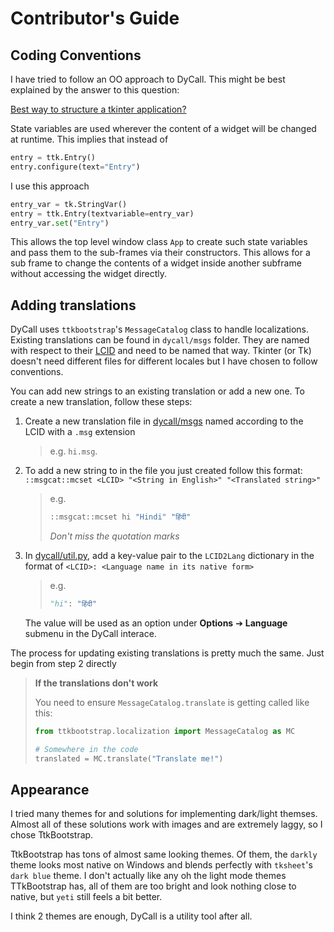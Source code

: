 # Contributor's Guide

## Coding Conventions

I have tried to follow an OO approach to DyCall. This might be best explained by the
answer to this question:

[Best way to structure a tkinter application?][so-17470842]

State variables are used wherever the content of a widget will be changed at runtime.
This implies that instead of

```python
entry = ttk.Entry()
entry.configure(text="Entry")
```

I use this approach

```python
entry_var = tk.StringVar()
entry = ttk.Entry(textvariable=entry_var)
entry_var.set("Entry")
```

This allows the top level window class `App` to create such state variables and pass
them to the sub-frames via their constructors. This allows for a sub frame to change the
contents of a widget inside another subframe without accessing the widget directly.

## Adding translations

DyCall uses `ttkbootstrap`'s `MessageCatalog` class to handle localizations. Existing
translations can be found in `dycall/msgs` folder. They are named with respect to their
[LCID][lcid] and need to be named that way. Tkinter (or Tk) doesn't need different files
for different locales but I have chosen to follow conventions.

You can add new strings to an existing translation or add a new one. To create a new
translation, follow these steps:

1. Create a new translation file in [dycall/msgs][dycall-msgs] named according to the
   LCID with a `.msg` extension

   > e.g. `hi.msg`.

2. To add a new string to in the file you just created follow this format:
   `::msgcat::mcset <LCID> "<String in English>" "<Translated string>"`

   > e.g.
   >
   > ```tk
   > ::msgcat::mcset hi "Hindi" "हिंदी"
   > ```
   >
   > _Don't miss the quotation marks_

3. In [dycall/util.py][dycall-util-py], add a key-value pair to the `LCID2Lang`
   dictionary in the format of `<LCID>: <Language name in its native form>`

   > e.g.
   >
   > ```python
   > "hi": "हिंदी"
   > ```

   The value will be used as an option under **Options** ➔ **Language** submenu in the
   DyCall interace.

The process for updating existing translations is pretty much the same. Just begin from
step 2 directly

> **If the translations don't work**
>
> You need to ensure `MessageCatalog.translate` is getting called like this:
>
> ```python
> from ttkbootstrap.localization import MessageCatalog as MC
>
> # Somewhere in the code
> translated = MC.translate("Translate me!")
> ```

## Appearance

I tried many themes for and solutions for implementing dark/light themses. Almost all of
these solutions work with images and are extremely laggy, so I chose TtkBootstrap.

TtkBootstrap has tons of almost same looking themes. Of them, the `darkly` theme looks
most native on Windows and blends perfectly with `tksheet`'s `dark blue` theme. I don't
actually like any oh the light mode themes TTkBootstrap has, all of them are too bright
and look nothing close to native, but `yeti` still feels a bit better.

I think 2 themes are enough, DyCall is a utility tool after all.

<!-- MARKDOWN LINKS -->

[dycall-msgs]: https://github.com/demberto/DyCall/tree/master/dycall/msgs
[dycall-util-py]: https://github.com/demberto/DyCall/blob/master/dycall/util.py
[lcid]: https://www.tcl.tk/man/tcl8.7/TclCmd/msgcat.html#M23
[so-17470842]: https://stackoverflow.com/a/17470842
